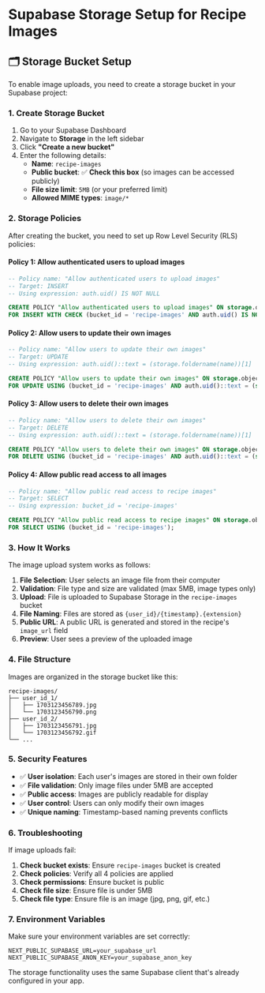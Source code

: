 # Supabase Storage Setup for Recipe Images

## 🗂️ Storage Bucket Setup

To enable image uploads, you need to create a storage bucket in your Supabase project:

### 1. Create Storage Bucket

1. Go to your Supabase Dashboard
2. Navigate to **Storage** in the left sidebar
3. Click **"Create a new bucket"**
4. Enter the following details:
   - **Name**: `recipe-images`
   - **Public bucket**: ✅ **Check this box** (so images can be accessed publicly)
   - **File size limit**: `5MB` (or your preferred limit)
   - **Allowed MIME types**: `image/*`

### 2. Storage Policies

After creating the bucket, you need to set up Row Level Security (RLS) policies:

#### Policy 1: Allow authenticated users to upload images
```sql
-- Policy name: "Allow authenticated users to upload images"
-- Target: INSERT
-- Using expression: auth.uid() IS NOT NULL

CREATE POLICY "Allow authenticated users to upload images" ON storage.objects
FOR INSERT WITH CHECK (bucket_id = 'recipe-images' AND auth.uid() IS NOT NULL);
```

#### Policy 2: Allow users to update their own images
```sql
-- Policy name: "Allow users to update their own images"
-- Target: UPDATE
-- Using expression: auth.uid()::text = (storage.foldername(name))[1]

CREATE POLICY "Allow users to update their own images" ON storage.objects
FOR UPDATE USING (bucket_id = 'recipe-images' AND auth.uid()::text = (storage.foldername(name))[1]);
```

#### Policy 3: Allow users to delete their own images
```sql
-- Policy name: "Allow users to delete their own images"
-- Target: DELETE
-- Using expression: auth.uid()::text = (storage.foldername(name))[1]

CREATE POLICY "Allow users to delete their own images" ON storage.objects
FOR DELETE USING (bucket_id = 'recipe-images' AND auth.uid()::text = (storage.foldername(name))[1]);
```

#### Policy 4: Allow public read access to all images
```sql
-- Policy name: "Allow public read access to recipe images"
-- Target: SELECT
-- Using expression: bucket_id = 'recipe-images'

CREATE POLICY "Allow public read access to recipe images" ON storage.objects
FOR SELECT USING (bucket_id = 'recipe-images');
```

### 3. How It Works

The image upload system works as follows:

1. **File Selection**: User selects an image file from their computer
2. **Validation**: File type and size are validated (max 5MB, image types only)
3. **Upload**: File is uploaded to Supabase Storage in the `recipe-images` bucket
4. **File Naming**: Files are stored as `{user_id}/{timestamp}.{extension}`
5. **Public URL**: A public URL is generated and stored in the recipe's `image_url` field
6. **Preview**: User sees a preview of the uploaded image

### 4. File Structure

Images are organized in the storage bucket like this:
```
recipe-images/
├── user_id_1/
│   ├── 1703123456789.jpg
│   └── 1703123456790.png
├── user_id_2/
│   ├── 1703123456791.jpg
│   └── 1703123456792.gif
└── ...
```

### 5. Security Features

- ✅ **User isolation**: Each user's images are stored in their own folder
- ✅ **File validation**: Only image files under 5MB are accepted
- ✅ **Public access**: Images are publicly readable for display
- ✅ **User control**: Users can only modify their own images
- ✅ **Unique naming**: Timestamp-based naming prevents conflicts

### 6. Troubleshooting

If image uploads fail:

1. **Check bucket exists**: Ensure `recipe-images` bucket is created
2. **Check policies**: Verify all 4 policies are applied
3. **Check permissions**: Ensure bucket is public
4. **Check file size**: Ensure file is under 5MB
5. **Check file type**: Ensure file is an image (jpg, png, gif, etc.)

### 7. Environment Variables

Make sure your environment variables are set correctly:
```env
NEXT_PUBLIC_SUPABASE_URL=your_supabase_url
NEXT_PUBLIC_SUPABASE_ANON_KEY=your_supabase_anon_key
```

The storage functionality uses the same Supabase client that's already configured in your app. 